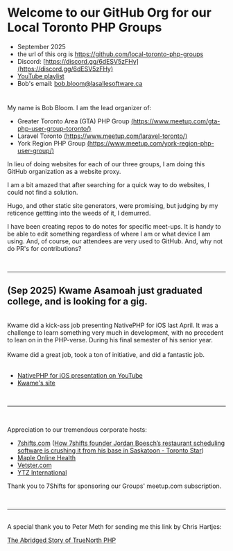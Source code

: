 # Welcome to our GitHub Org for our Local Toronto PHP Groups
- September 2025
- the url of this org is https://github.com/local-toronto-php-groups
- Discord: [https://discord.gg/6dESV5zFHy](https://discord.gg/6dESV5zFHy)
- [YouTube playlist](https://www.youtube.com/playlist?list=PLXgN_ee2MsFKWqHgS-Pv3Vz515RRAjdLh)
- Bob's email: bob.bloom@lasallesoftware.ca
  
#
My name is Bob Bloom. I am the lead organizer of:
- Greater Toronto Area (GTA) PHP Group [(https://www.meetup.com/gta-php-user-group-toronto/)](https://www.meetup.com/gta-php-user-group-toronto/)
- Laravel Toronto [(https://www.meetup.com/laravel-toronto/)](https://www.meetup.com/laravel-toronto/)
- York Region PHP Group [(https://www.meetup.com/york-region-php-user-group/)](https://www.meetup.com/york-region-php-user-group/)

In lieu of doing websites for each of our three groups, I am doing this GitHub organization as a website proxy. 

I am a bit amazed that after searching for a quick way to do websites, I could not find a solution. 

Hugo, and other static site generators, were promising, but judging by my reticence gettting into the weeds of it, I demurred.

I have been creating repos to do notes for specific meet-ups. It is handy to be able to edit something regardless of where I am or what device I am using. And, of course, our attendees are very used to GitHub. And, why not do PR's for contributions? 





<br />
<hr />

## (Sep 2025) Kwame Asamoah just graduated college, and is looking for a gig. 
<br>
Kwame did a kick-ass job presenting NativePHP for iOS last April. It was a challenge to learn something very much in development, with no precedent to lean on in the PHP-verse. During his final semester of his senior year. 
<br><br>
Kwame did a great job, took a ton of initiative, and did a fantastic job. 
<br><br>

- [NativePHP for iOS presentation on YouTube](https://www.youtube.com/watch?v=b-vUT5U7rwg)
- [Kwame's site](https://asamoahboateng.com)

<br />
<hr />
<br />

Appreciation to our tremendous corporate hosts:
- [7shifts.com](https://7shifts.com) ([How 7shifts founder Jordan Boesch’s restaurant scheduling software is crushing it from his base in Saskatoon - Toronto Star](https://www.thestar.com/business/how-7shifts-founder-jordan-boesch-s-restaurant-scheduling-software-is-crushing-it-from-his-base/article_0adf3fff-8069-5813-abb5-abf61dee1e0f.html))
- [Maple Online Health](https://getmaple.ca)
- [Vetster.com](https://vetster.com)
- [YTZ International](https://ytz.com)

Thank you to 7Shifts for sponsoring our Groups' meetup.com subscription.

<br />
<hr />
<br />
A special thank you to Peter Meth for sending me this link by  Chris Hartjes:

[The Abridged Story of TrueNorth PHP](https://grumpy-learning.com/blog/2024/11/04/true-north-php/)

